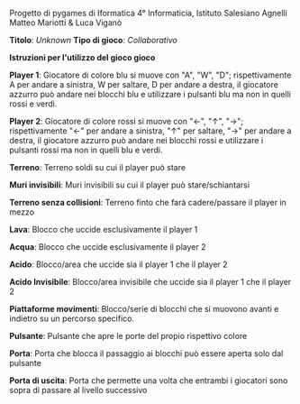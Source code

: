 Progetto di pygames di Iformatica
4° Informaticia, Istituto Salesiano Agnelli
Matteo Mariotti & Luca Viganò

**Titolo**: _Unknown_
**Tipo di gioco**: _Collaborativo_


**Istruzioni per l'utilizzo del gioco gioco**

**Player 1**: Giocatore di colore blu si muove con "A", "W", "D"; rispettivamente A per andare a sinistra, W per saltare, D per andare a destra, il giocatore azzurro può andare nei blocchi blu e utilizzare i pulsanti blu ma non in quelli rossi e verdi.

**Player 2**: Giocatore di colore rossi si muove con "←", "↑", "→"; rispettivamente "←" per andare a sinistra, "↑" per saltare, "→" per andare a destra, il giocatore azzurro può andare nei blocchi rossi e utilizzare i pulsanti rossi ma non in quelli blu e verdi.


**Terreno**: Terreno soldi su cui il player può stare

**Muri invisibili**: Muri invisibili su cui il player può stare/schiantarsi

**Terreno senza collisioni**: Terreno finto che farà cadere/passare il player in mezzo

**Lava**: Blocco che uccide esclusivamente il player 1

**Acqua**: Blocco che uccide esclusivamente il player 2

**Acido**: Blocco/area che uccide sia il player 1 che il player 2

**Acido Invisibile**: Blocco/area invisibile che uccide sia il player 1 che il player 2

**Piattaforme movimenti**: Blocco/serie di blocchi che si muovono avanti e indietro su un percorso specifico.

**Pulsante**: Pulsante che apre le porte del propio rispettivo colore

**Porta**: Porta che blocca il passaggio ai blocchi può essere aperta solo dal pulsante

**Porta di uscita**: Porta che permette una volta che entrambi i giocatori sono sopra di passare al livello successivo
